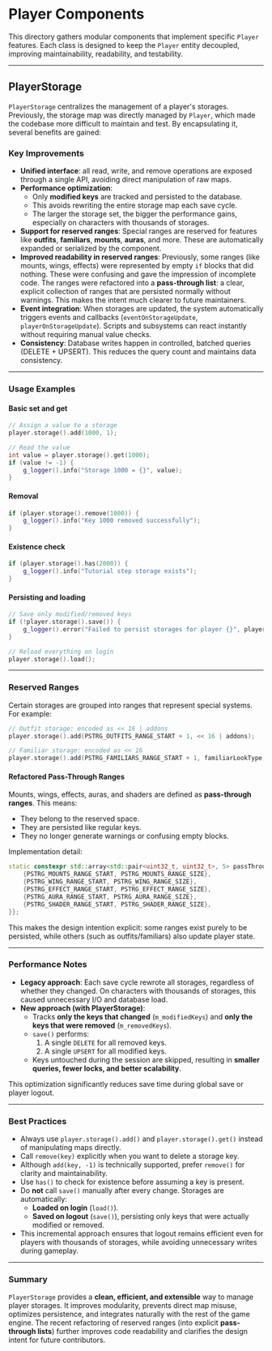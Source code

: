 # Player Components

This directory gathers modular components that implement specific `Player` features.
Each class is designed to keep the `Player` entity decoupled, improving maintainability, readability, and testability.

---

## PlayerStorage

`PlayerStorage` centralizes the management of a player's storages.
Previously, the storage map was directly managed by `Player`, which made the codebase more difficult to maintain and test. 
By encapsulating it, several benefits are gained:

### Key Improvements

- **Unified interface**: all read, write, and remove operations are exposed through a single API, avoiding direct manipulation of raw maps.
- **Performance optimization**:
  - Only **modified keys** are tracked and persisted to the database.
  - This avoids rewriting the entire storage map each save cycle.
  - The larger the storage set, the bigger the performance gains, especially on characters with thousands of storages.
- **Support for reserved ranges**:
  Special ranges are reserved for features like **outfits**, **familiars**, **mounts**, **auras**, and more.
  These are automatically expanded or serialized by the component.
- **Improved readability in reserved ranges**:
  Previously, some ranges (like mounts, wings, effects) were represented by empty `if` blocks that did nothing.
  These were confusing and gave the impression of incomplete code.
  The ranges were refactored into a **pass-through list**: a clear, explicit collection of ranges that are persisted normally without warnings.
  This makes the intent much clearer to future maintainers.
- **Event integration**:
  When storages are updated, the system automatically triggers events and callbacks (`eventOnStorageUpdate`, `playerOnStorageUpdate`).
  Scripts and subsystems can react instantly without requiring manual value checks. 
- **Consistency**:
  Database writes happen in controlled, batched queries (DELETE + UPSERT). This reduces the query count and maintains data consistency. 

---

### Usage Examples

#### Basic set and get
```cpp
// Assign a value to a storage
player.storage().add(1000, 1);

// Read the value
int value = player.storage().get(1000);
if (value != -1) {
	g_logger().info("Storage 1000 = {}", value);
}

```

#### Removal
```cpp
if (player.storage().remove(1000)) {
	g_logger().info("Key 1000 removed successfully");
}
```

#### Existence check
```cpp
if (player.storage().has(2000)) {
	g_logger().info("Tutorial step storage exists");
}
```

#### Persisting and loading
```cpp
// Save only modified/removed keys
if (!player.storage().save()) {
	g_logger().error("Failed to persist storages for player {}", player.getName());
}

// Reload everything on login
player.storage().load();
```

---

### Reserved Ranges

Certain storages are grouped into ranges that represent special systems.
For example:

```cpp
// Outfit storage: encoded as << 16 | addons
player.storage().add(PSTRG_OUTFITS_RANGE_START + 1, << 16 | addons);

// Familiar storage: encoded as << 16
player.storage().add(PSTRG_FAMILIARS_RANGE_START + 1, familiarLookType, 16);
```

#### Refactored Pass-Through Ranges

Mounts, wings, effects, auras, and shaders are defined as **pass-through ranges**.
This means:
- They belong to the reserved space.
- They are persisted like regular keys. 
- They no longer generate warnings or confusing empty blocks.

Implementation detail:
```cpp
static constexpr std::array<std::pair<uint32_t, uint32_t>, 5> passThroughRanges {{
	{PSTRG_MOUNTS_RANGE_START, PSTRG_MOUNTS_RANGE_SIZE},
	{PSTRG_WING_RANGE_START, PSTRG_WING_RANGE_SIZE},
	{PSTRG_EFFECT_RANGE_START, PSTRG_EFFECT_RANGE_SIZE},
	{PSTRG_AURA_RANGE_START, PSTRG_AURA_RANGE_SIZE},
	{PSTRG_SHADER_RANGE_START, PSTRG_SHADER_RANGE_SIZE},
}};
```

This makes the design intention explicit: some ranges exist purely to be persisted, while others (such as outfits/familiars) also update player state. 

---

### Performance Notes

- **Legacy approach**:
  Each save cycle rewrote all storages, regardless of whether they changed.
  On characters with thousands of storages, this caused unnecessary I/O and database load.
- **New approach (with PlayerStorage)**:
  - Tracks **only the keys that changed** (`m_modifiedKeys`) and **only the keys that were removed** (`m_removedKeys`).
  - `save()` performs:
    1. A single `DELETE` for all removed keys.
    2. A single `UPSERT` for all modified keys.
  - Keys untouched during the session are skipped, resulting in **smaller queries, fewer locks, and better scalability**.

This optimization significantly reduces save time during global save or player logout.

---

### Best Practices

- Always use `player.storage().add()` and `player.storage().get()` instead of manipulating maps directly.
- Call `remove(key)` explicitly when you want to delete a storage key.
- Although `add(key, -1)` is technically supported, prefer `remove()` for clarity and maintainability.
- Use `has()` to check for existence before assuming a key is present.
- Do **not** call `save()` manually after every change. Storages are automatically:
  - **Loaded on login** (`load()`).
  - **Saved on logout** (`save()`), persisting only keys that were actually modified or removed.
- This incremental approach ensures that logout remains efficient even for players with thousands of storages, while avoiding unnecessary writes during gameplay.

---

### Summary

`PlayerStorage` provides a **clean, efficient, and extensible** way to manage player storages.
It improves modularity, prevents direct map misuse, optimizes persistence, and integrates naturally with the rest of the game engine.
The recent refactoring of reserved ranges (into explicit **pass-through lists**) further improves code readability and clarifies the design intent for future contributors.

